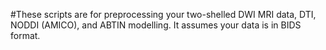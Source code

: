 #These scripts are for preprocessing your two-shelled DWI MRI data, DTI, NODDI (AMICO), and ABTIN modelling. It assumes your data is in BIDS format. 
